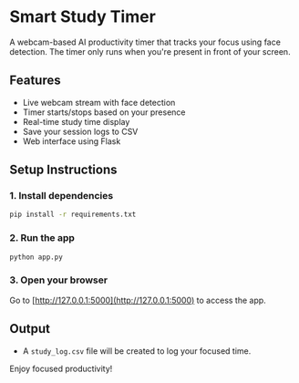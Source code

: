 # Smart Study Timer

A webcam-based AI productivity timer that tracks your focus using face detection. The timer only runs when you're present in front of your screen.

## Features
- Live webcam stream with face detection
- Timer starts/stops based on your presence
- Real-time study time display
- Save your session logs to CSV
- Web interface using Flask

## Setup Instructions

### 1. Install dependencies
```bash
pip install -r requirements.txt
```

### 2. Run the app
```bash
python app.py
```

### 3. Open your browser
Go to [http://127.0.0.1:5000](http://127.0.0.1:5000) to access the app.

## Output
- A `study_log.csv` file will be created to log your focused time.

Enjoy focused productivity!
